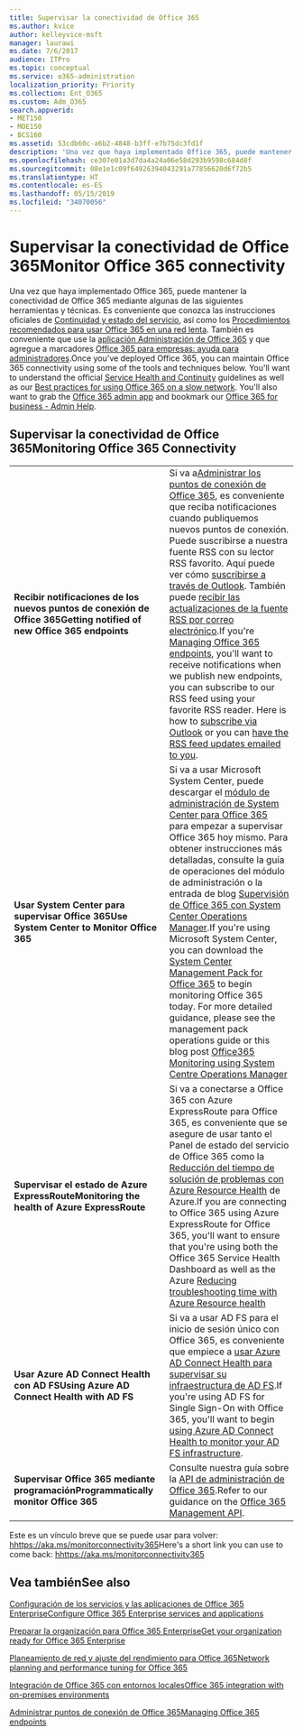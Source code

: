 ```yaml
---
title: Supervisar la conectividad de Office 365
ms.author: kvice
author: kelleyvice-msft
manager: laurawi
ms.date: 7/6/2017
audience: ITPro
ms.topic: conceptual
ms.service: o365-administration
localization_priority: Priority
ms.collection: Ent_O365
ms.custom: Adm_O365
search.appverid:
- MET150
- MOE150
- BCS160
ms.assetid: 53cdb60c-a6b2-4848-b3ff-e7b75dc3fd1f
description: 'Una vez que haya implementado Office 365, puede mantener la conectividad de Office 365 mediante algunas de las siguientes herramientas y técnicas. Es conveniente que conozca las instrucciones oficiales de Continuidad y estado del servicio, así como los Procedimientos recomendados para usar Office 365 en una red lenta. También es conveniente que use la aplicación Administrador de Office 365 y que agregue a marcadores Office 365 para empresas: ayuda para administradores.'
ms.openlocfilehash: ce307e01a3d7da4a24a06e58d293b9598c684d8f
ms.sourcegitcommit: 08e1e1c09f64926394043291a77856620d6f72b5
ms.translationtype: HT
ms.contentlocale: es-ES
ms.lasthandoff: 05/15/2019
ms.locfileid: "34070056"
---
```

# <a name="monitor-office-365-connectivity"></a><span data-ttu-id="8c306-105">Supervisar la conectividad de Office 365</span><span class="sxs-lookup"><span data-stu-id="8c306-105">Monitor Office 365 connectivity</span></span>

<span data-ttu-id="8c306-p102">Una vez que haya implementado Office 365, puede mantener la conectividad de Office 365 mediante algunas de las siguientes herramientas y técnicas. Es conveniente que conozca las instrucciones oficiales de [Continuidad y estado del servicio](https://technet.microsoft.com/library/office-365-service-health.aspx), así como los [Procedimientos recomendados para usar Office 365 en una red lenta](https://support.office.com/article/fd16c8d2-4799-4c39-8fd7-045f06640166). También es conveniente que use la [aplicación Administración de Office 365](https://blogs.office.com/2015/03/13/administer-on-the-go-with-the-updated-office-365-admin-app/) y que agregue a marcadores [Office 365 para empresas: ayuda para administradores](https://support.office.com/article/17d3ff3f-3601-466e-b5a1-482b31cfb791).</span><span class="sxs-lookup"><span data-stu-id="8c306-p102">Once you've deployed Office 365, you can maintain Office 365 connectivity using some of the tools and techniques below. You'll want to understand the official [Service Health and Continuity](https://technet.microsoft.com/library/office-365-service-health.aspx) guidelines as well as our [Best practices for using Office 365 on a slow network](https://support.office.com/article/fd16c8d2-4799-4c39-8fd7-045f06640166). You'll also want to grab the [Office 365 admin app](https://blogs.office.com/2015/03/13/administer-on-the-go-with-the-updated-office-365-admin-app/) and bookmark our [Office 365 for business - Admin Help](https://support.office.com/article/17d3ff3f-3601-466e-b5a1-482b31cfb791).</span></span>
  
## <a name="monitoring-office-365-connectivity"></a><span data-ttu-id="8c306-109">Supervisar la conectividad de Office 365</span><span class="sxs-lookup"><span data-stu-id="8c306-109">Monitoring Office 365 Connectivity</span></span>

|||
|:-----|:-----|
|<span data-ttu-id="8c306-110">**Recibir notificaciones de los nuevos puntos de conexión de Office 365**</span><span class="sxs-lookup"><span data-stu-id="8c306-110">**Getting notified of new Office 365 endpoints**</span></span> <br/> |<span data-ttu-id="8c306-p103">Si va a[Administrar los puntos de conexión de Office 365](https://support.office.com/article/99cab9d4-ef59-4207-9f2b-3728eb46bf9a), es conveniente que reciba notificaciones cuando publiquemos nuevos puntos de conexión. Puede suscribirse a nuestra fuente RSS con su lector RSS favorito. Aquí puede ver cómo [suscribirse a través de Outlook](https://go.microsoft.com/fwlink/p/?LinkId=532416). También puede [recibir las actualizaciones de la fuente RSS por correo electrónico](https://go.microsoft.com/fwlink/p/?LinkId=532417).</span><span class="sxs-lookup"><span data-stu-id="8c306-p103">If you're [Managing Office 365 endpoints](https://support.office.com/article/99cab9d4-ef59-4207-9f2b-3728eb46bf9a), you'll want to receive notifications when we publish new endpoints, you can subscribe to our RSS feed using your favorite RSS reader. Here is how to [subscribe via Outlook](https://go.microsoft.com/fwlink/p/?LinkId=532416) or you can [have the RSS feed updates emailed to you](https://go.microsoft.com/fwlink/p/?LinkId=532417).  </span></span><br/> |
|<span data-ttu-id="8c306-113">**Usar System Center para supervisar Office 365**</span><span class="sxs-lookup"><span data-stu-id="8c306-113">**Use System Center to Monitor Office 365**</span></span> <br/> |<span data-ttu-id="8c306-p104">Si va a usar Microsoft System Center, puede descargar el [módulo de administración de System Center para Office 365](https://www.microsoft.com/download/details.aspx?id=43708) para empezar a supervisar Office 365 hoy mismo. Para obtener instrucciones más detalladas, consulte la guía de operaciones del módulo de administración o la entrada de blog [Supervisión de Office 365 con System Center Operations Manager](https://blogs.msdn.com/b/mvpawardprogram/archive/2015/07/08/office365-monitoring-using-system-centre-operations-manager.aspx).</span><span class="sxs-lookup"><span data-stu-id="8c306-p104">If you're using Microsoft System Center, you can download the [System Center Management Pack for Office 365](https://www.microsoft.com/download/details.aspx?id=43708) to begin monitoring Office 365 today. For more detailed guidance, please see the management pack operations guide or this blog post [Office365 Monitoring using System Centre Operations Manager](https://blogs.msdn.com/b/mvpawardprogram/archive/2015/07/08/office365-monitoring-using-system-centre-operations-manager.aspx)</span></span> <br/> |
|<span data-ttu-id="8c306-116">**Supervisar el estado de Azure ExpressRoute**</span><span class="sxs-lookup"><span data-stu-id="8c306-116">**Monitoring the health of Azure ExpressRoute**</span></span> <br/> |<span data-ttu-id="8c306-117">Si va a conectarse a Office 365 con Azure ExpressRoute para Office 365, es conveniente que se asegure de usar tanto el Panel de estado del servicio de Office 365 como la [Reducción del tiempo de solución de problemas con Azure Resource Health](https://azure.microsoft.com/blog/reduce-troubleshooting-time-with-azure-resource-health/) de Azure.</span><span class="sxs-lookup"><span data-stu-id="8c306-117">If you are connecting to Office 365 using Azure ExpressRoute for Office 365, you'll want to ensure that you're using both the Office 365 Service Health Dashboard as well as the Azure [Reducing troubleshooting time with Azure Resource health](https://azure.microsoft.com/blog/reduce-troubleshooting-time-with-azure-resource-health/)</span></span> <br/> |
|<span data-ttu-id="8c306-118">**Usar Azure AD Connect Health con AD FS**</span><span class="sxs-lookup"><span data-stu-id="8c306-118">**Using Azure AD Connect Health with AD FS**</span></span> <br/> |<span data-ttu-id="8c306-119">Si va a usar AD FS para el inicio de sesión único con Office 365, es conveniente que empiece a [usar Azure AD Connect Health para supervisar su infraestructura de AD FS](https://azure.microsoft.com/documentation/articles/active-directory-aadconnect-health-adfs/).</span><span class="sxs-lookup"><span data-stu-id="8c306-119">If you're using AD FS for Single Sign-On with Office 365, you'll want to begin [using Azure AD Connect Health to monitor your AD FS infrastructure](https://azure.microsoft.com/documentation/articles/active-directory-aadconnect-health-adfs/).</span></span>  <br/> |
|<span data-ttu-id="8c306-120">**Supervisar Office 365 mediante programación**</span><span class="sxs-lookup"><span data-stu-id="8c306-120">**Programmatically monitor Office 365**</span></span> <br/> |<span data-ttu-id="8c306-121">Consulte nuestra guía sobre la [API de administración de Office 365](https://docs.microsoft.com/office/office-365-management-api/office-365-management-apis-overview).</span><span class="sxs-lookup"><span data-stu-id="8c306-121">Refer to our guidance on the [Office 365 Management API](https://docs.microsoft.com/office/office-365-management-api/office-365-management-apis-overview).</span></span>  <br/> |

<span data-ttu-id="8c306-122">Este es un vínculo breve que se puede usar para volver: [hhttps://aka.ms/monitorconnectivity365](https://aka.ms/monitorconnectivity365)</span><span class="sxs-lookup"><span data-stu-id="8c306-122">Here's a short link you can use to come back: [hhttps://aka.ms/monitorconnectivity365](https://aka.ms/monitorconnectivity365)</span></span>
  
## <a name="see-also"></a><span data-ttu-id="8c306-123">Vea también</span><span class="sxs-lookup"><span data-stu-id="8c306-123">See also</span></span>

[<span data-ttu-id="8c306-124">Configuración de los servicios y las aplicaciones de Office 365 Enterprise</span><span class="sxs-lookup"><span data-stu-id="8c306-124">Configure Office 365 Enterprise services and applications</span></span>](configure-services-and-applications.md)
  
[<span data-ttu-id="8c306-125">Preparar la organización para Office 365 Enterprise</span><span class="sxs-lookup"><span data-stu-id="8c306-125">Get your organization ready for Office 365 Enterprise</span></span>](get-your-organization-ready-for-office-365.md)
  
[<span data-ttu-id="8c306-126">Planeamiento de red y ajuste del rendimiento para Office 365</span><span class="sxs-lookup"><span data-stu-id="8c306-126">Network planning and performance tuning for Office 365</span></span>](network-planning-and-performance.md)
  
[<span data-ttu-id="8c306-127">Integración de Office 365 con entornos locales</span><span class="sxs-lookup"><span data-stu-id="8c306-127">Office 365 integration with on-premises environments</span></span>](office-365-integration.md)
  
[<span data-ttu-id="8c306-128">Administrar puntos de conexión de Office 365</span><span class="sxs-lookup"><span data-stu-id="8c306-128">Managing Office 365 endpoints</span></span>](https://support.office.com/article/99cab9d4-ef59-4207-9f2b-3728eb46bf9a)

